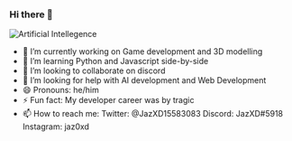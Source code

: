 ### Hi there 👋
![Artificial Intellegence](https://wallpapers.com/images/featured/ai-vpzcidps6aw64inn.jpg)
- 🔭 I’m currently working on Game development and 3D modelling
- 🌱 I’m learning Python and Javascript side-by-side
- 👯 I’m looking to collaborate on discord
- 🤔 I’m looking for help with AI development and Web Development
- 😄 Pronouns: he/him
- ⚡ Fun fact: My developer career was by tragic
- 📫 How to reach me: Twitter: @JazXD15583083
                       Discord: JazXD#5918
                       Instagram: jaz0xd


